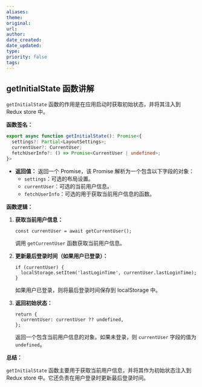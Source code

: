 ```yaml
---
aliases: 
theme: 
original: 
url: 
author: 
date_created: 
date_updated: 
type: 
priority: false
tags:
---
```

## getInitialState 函数讲解

`getInitialState` 函数的作用是在应用启动时获取初始状态，并将其注入到 Redux store 中。

**函数签名：**

```typescript
export async function getInitialState(): Promise<{
  settings?: Partial<LayoutSettings>;
  currentUser?: CurrentUser;
  fetchUserInfo?: () => Promise<CurrentUser | undefined>;
}> 
```

- **返回值：** 返回一个 Promise，该 Promise 解析为一个包含以下字段的对象：
    - `settings`：可选的布局设置。
    - `currentUser`：可选的当前用户信息。
    - `fetchUserInfo`：可选的用于获取当前用户信息的函数。

**函数逻辑：**

1. **获取当前用户信息：**
   ```typescript:src/app.tsx
   const currentUser = await getCurrentUser();
   ```
   调用 `getCurrentUser` 函数获取当前用户信息。

2. **更新最后登录时间（如果用户已登录）：**
   ```typescript:src/app.tsx
   if (currentUser) {
     localStorage.setItem('lastLoginTime', currentUser.lastLoginTime);
   }
   ```
   如果用户已登录，则将最后登录时间保存到 localStorage 中。

3. **返回初始状态：**
   ```typescript:src/app.tsx
   return {
     currentUser: currentUser ?? undefined,
   };
   ```
   返回一个包含当前用户信息的对象。如果未登录，则 `currentUser` 字段的值为 `undefined`。


**总结：**

`getInitialState` 函数主要用于获取当前用户信息，并将其作为初始状态注入到 Redux store 中。它还负责在用户登录时更新最后登录时间。